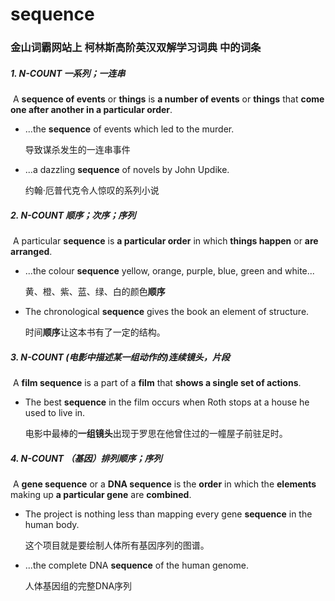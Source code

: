 # sequence

### 金山词霸网站上 柯林斯高阶英汉双解学习词典 中的词条

##### 1. N-COUNT 一系列；一连串

​	A **sequence of events** or **things** is **a number of events** or **things** that **come one after another in a particular order**.

- ...the **sequence** of events which led to the murder.

  导致谋杀发生的一连串事件

- ...a dazzling **sequence** of novels by John Updike.

  约翰·厄普代克令人惊叹的系列小说

##### 2. N-COUNT 顺序；次序；序列

​	A particular **sequence** is **a particular order** in which **things happen** or **are arranged**.

- ...the colour **sequence** yellow, orange, purple, blue, green and white...

  黄、橙、紫、蓝、绿、白的颜色**顺序**

- The chronological **sequence** gives the book an element of structure.

  时间**顺序**让这本书有了一定的结构。

##### 3. N-COUNT (电影中描述某一组动作的)连续镜头，片段

​	A **film sequence** is a part of a **film** that **shows a single set of actions**.

- The best **sequence** in the film occurs when Roth stops at a house he used to live in.

  电影中最棒的**一组镜头**出现于罗思在他曾住过的一幢屋子前驻足时。

##### 4. N-COUNT （基因）排列顺序；序列

​	A **gene sequence** or a **DNA sequence** is the **order** in which the **elements** making up **a particular gene** are **combined**.

- The project is nothing less than mapping every gene **sequence** in the human body.

  这个项目就是要绘制人体所有基因序列的图谱。

- ...the complete DNA **sequence** of the human genome.

  人体基因组的完整DNA序列

















